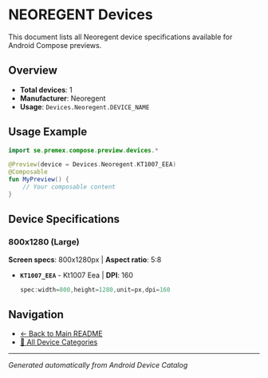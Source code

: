 # NEOREGENT Devices

This document lists all Neoregent device specifications available for Android Compose previews.

## Overview

- **Total devices**: 1
- **Manufacturer**: Neoregent
- **Usage**: `Devices.Neoregent.DEVICE_NAME`

## Usage Example

```kotlin
import se.premex.compose.preview.devices.*

@Preview(device = Devices.Neoregent.KT1007_EEA)
@Composable
fun MyPreview() {
    // Your composable content
}
```

## Device Specifications

### 800x1280 (Large)

**Screen specs**: 800x1280px | **Aspect ratio**: 5:8

- **`KT1007_EEA`** - Kt1007 Eea | **DPI**: 160
  ```kotlin
  spec:width=800,height=1280,unit=px,dpi=160
  ```

## Navigation

- [← Back to Main README](../../README.md)
- [📱 All Device Categories](../README.md)

---
*Generated automatically from Android Device Catalog*
